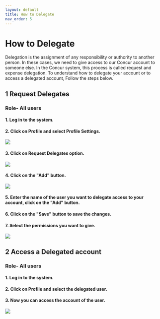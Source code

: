 ```yaml
---
layout: default
title: How to Delegate
nav_order: 5
---
```

# How to Delegate


Delegation is the assignment of any responsibility or authority to another person.  In these cases, we need to give access to our Concur account to someone else. In the Concur system, this process is called request and expense delegation. To understand how to delegate your account or to access a delegated account, Follow the steps below.

## 1 Request Delegates
### Role- All users

#### 1. Log in to the system.  

#### 2. Click on Profile and select Profile Settings. 

<img src="{{ site.url }}{{ site.baseurl }}\assets\images\deligate\del1.png"> 

#### 3. Click on Request Delegates option. 

<img src="{{ site.url }}{{ site.baseurl }}\assets\images\deligate\del2.png"> 

#### 4. Click on the "Add" button.

<img src="{{ site.url }}{{ site.baseurl }}\assets\images\deligate\del3.png"> 

#### 5. Enter the name of the user you want to delegate access to your account, click on the "Add" button.

#### 6. Click on the "Save" button to save the changes.

#### 7. Select the permissions you want to give.

<img src="{{ site.url }}{{ site.baseurl }}\assets\images\deligate\del4.png"> 

## 2 Access a Delegated account

### Role- All users

#### 1. Log in to the system.  

#### 2. Click on Profile and select the delegated user. 

#### 3. Now you can access the account of the user.

<img src="{{ site.url }}{{ site.baseurl }}\assets\images\deligate\del5.png"> 
